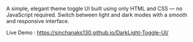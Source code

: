 A simple, elegant theme toggle UI built using only HTML and CSS — no JavaScript required. Switch between light and dark modes with a smooth and responsive interface.

Live Demo : https://sinchanaks130.github.io/DarkLight-Toggle-UI/ 
